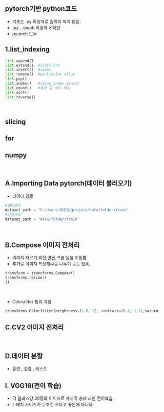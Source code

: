 ## pytorch기반 python코드
  * 기초는 .py 확장자로 출력이 되지 않음.
  * .py , .ipynb 확장자 ✔확인
  * pytorch 모듈
    <br>
    
## 1.list_indexing
  ``` python
  list.append()
  list.extend()  #list+list
  list.insert()  #index
  list.remove()  #particular value
  list.pop()     
  list.index()   #value_index_search
  list.count()   #특정 값 개수 세기
  list.sort()
  list.reverse()
  ```
<br>

## slicing
## for
## numpy
<br>

## A.Importing Data pytorch(데이터 불러오기)
 * 데이터 경로
 ```python
 #절대경로
 dataset_path = "C:/Users/양준영/project/data/folder/train"
 #상대경로
 dataset_path = "data/folder/train"
 ```
<br>

## B.Compose 이미지 전처리
 * 이미지 자르기,회전,반전,크롭 등을 지원함.
 * 추가로 이미지 특정개수로 나누기 등도 있음.
```python
transform = transforms.Compose([
transforms.resize()
])
```
<br>

 * ColorJitter 범위 지정
 ```python
 transforms.ColorJitter(brightness=(1.5, 2), contrast=(0.8, 1.2),saturation = 0.3,hue=0.01)
 ```

## C.CV2 이미지 전처리
<br>

## D.데이터 분할
 * 훈련 , 검증 , 테스트

## Ⅰ. VGG16(전이 학습)
 * 각 클래스당 20장의 이미지로 마지막 층에 대한 전이학습.
 * ✨배치 사이즈가 무조건 크다고 좋은게 아니다.
